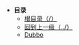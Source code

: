* **目录**
    * [根目录（/）](/README)
    * [回到上一级（../）](/doc/04-分布式中间件/README.md)
    * [Dubbo](/doc/04-分布式中间件/01-Dubbo/01-Dubbo.md)